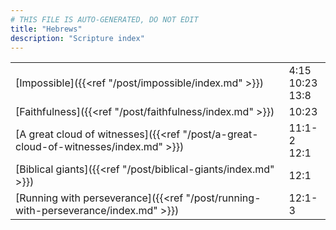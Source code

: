 ```yaml
---
# THIS FILE IS AUTO-GENERATED, DO NOT EDIT
title: "Hebrews"
description: "Scripture index"
---
```


| | |
| --- | --- |
| [Impossible]({{<ref "/post/impossible/index.md" >}}) | 4:15 <br/> 10:23 <br/> 13:8 |
| [Faithfulness]({{<ref "/post/faithfulness/index.md" >}}) | 10:23 |
| [A great cloud of witnesses]({{<ref "/post/a-great-cloud-of-witnesses/index.md" >}}) | 11:1-2 <br/> 12:1 |
| [Biblical giants]({{<ref "/post/biblical-giants/index.md" >}}) | 12:1 |
| [Running with perseverance]({{<ref "/post/running-with-perseverance/index.md" >}}) | 12:1-3 |
